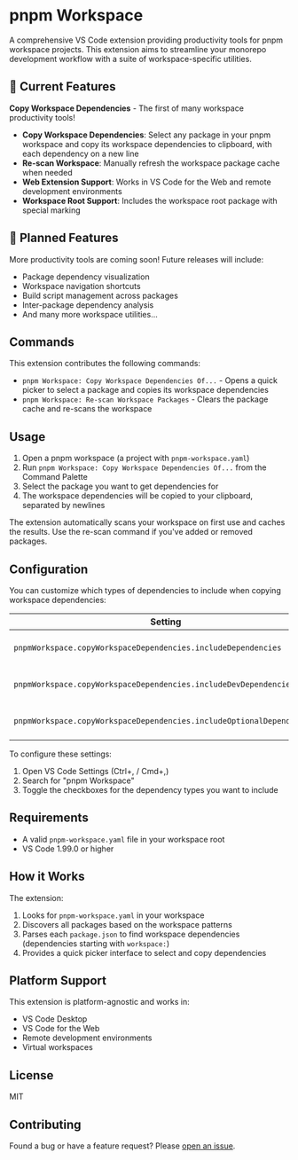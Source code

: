 # pnpm Workspace

A comprehensive VS Code extension providing productivity tools for pnpm workspace projects. This extension aims to streamline your monorepo development workflow with a suite of workspace-specific utilities.

## 🚀 Current Features

**Copy Workspace Dependencies** - The first of many workspace productivity tools!

- **Copy Workspace Dependencies**: Select any package in your pnpm workspace and copy its workspace dependencies to clipboard, with each dependency on a new line
- **Re-scan Workspace**: Manually refresh the workspace package cache when needed
- **Web Extension Support**: Works in VS Code for the Web and remote development environments
- **Workspace Root Support**: Includes the workspace root package with special marking

## 🔮 Planned Features

More productivity tools are coming soon! Future releases will include:

- Package dependency visualization
- Workspace navigation shortcuts  
- Build script management across packages
- Inter-package dependency analysis
- And many more workspace utilities...

## Commands

This extension contributes the following commands:

- `pnpm Workspace: Copy Workspace Dependencies Of...` - Opens a quick picker to select a package and copies its workspace dependencies
- `pnpm Workspace: Re-scan Workspace Packages` - Clears the package cache and re-scans the workspace

## Usage

1. Open a pnpm workspace (a project with `pnpm-workspace.yaml`)
2. Run `pnpm Workspace: Copy Workspace Dependencies Of...` from the Command Palette
3. Select the package you want to get dependencies for
4. The workspace dependencies will be copied to your clipboard, separated by newlines

The extension automatically scans your workspace on first use and caches the results. Use the re-scan command if you've added or removed packages.

## Configuration

You can customize which types of dependencies to include when copying workspace dependencies:

| Setting | Default | Description |
|---------|---------|-------------|
| `pnpmWorkspace.copyWorkspaceDependencies.includeDependencies` | `true` | Include production dependencies |
| `pnpmWorkspace.copyWorkspaceDependencies.includeDevDependencies` | `true` | Include development dependencies |
| `pnpmWorkspace.copyWorkspaceDependencies.includeOptionalDependencies` | `true` | Include optional dependencies |

To configure these settings:

1. Open VS Code Settings (Ctrl+, / Cmd+,)
2. Search for "pnpm Workspace"
3. Toggle the checkboxes for the dependency types you want to include

## Requirements

- A valid `pnpm-workspace.yaml` file in your workspace root
- VS Code 1.99.0 or higher

## How it Works

The extension:

1. Looks for `pnpm-workspace.yaml` in your workspace
2. Discovers all packages based on the workspace patterns
3. Parses each `package.json` to find workspace dependencies (dependencies starting with `workspace:`)
4. Provides a quick picker interface to select and copy dependencies

## Platform Support

This extension is platform-agnostic and works in:

- VS Code Desktop
- VS Code for the Web
- Remote development environments
- Virtual workspaces

## License

MIT

## Contributing

Found a bug or have a feature request? Please [open an issue](https://github.com/reekystive/vscode-pnpm-workspace/issues).
